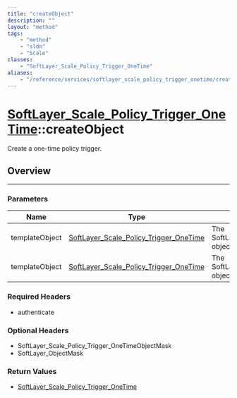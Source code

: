 ```yaml
---
title: "createObject"
description: ""
layout: "method"
tags:
    - "method"
    - "sldn"
    - "Scale"
classes:
    - "SoftLayer_Scale_Policy_Trigger_OneTime"
aliases:
    - "/reference/services/softlayer_scale_policy_trigger_onetime/createObject"
---
```

# [SoftLayer_Scale_Policy_Trigger_OneTime](/reference/services/SoftLayer_Scale_Policy_Trigger_OneTime)::createObject


Create a one-time policy trigger.


## Overview 


-----

### Parameters 
|Name | Type | Description |
| --- | --- | --- |
|templateObject| <a href='/reference/datatypes/SoftLayer_Scale_Policy_Trigger_OneTime'>SoftLayer_Scale_Policy_Trigger_OneTime </a>| The SoftLayer_Scale_Policy_Trigger_OneTime object that you wish to create.|
|templateObject| <a href='/reference/datatypes/SoftLayer_Scale_Policy_Trigger_OneTime'>SoftLayer_Scale_Policy_Trigger_OneTime </a>| The SoftLayer_Scale_Policy_Trigger_OneTime object that you wish to create.|


### Required Headers
* authenticate


### Optional Headers
* SoftLayer_Scale_Policy_Trigger_OneTimeObjectMask
* SoftLayer_ObjectMask

### Return Values
* <a href='/reference/datatypes/SoftLayer_Scale_Policy_Trigger_OneTime'>SoftLayer_Scale_Policy_Trigger_OneTime </a>





